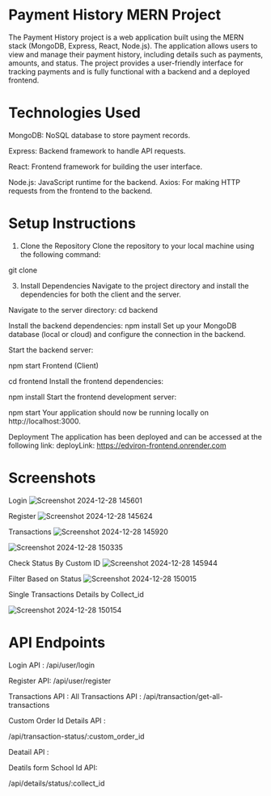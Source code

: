 
# Payment History MERN Project
The Payment History project is a web application built using the MERN stack (MongoDB, Express, React, Node.js). The application allows users to view and manage their payment history, including details such as payments, amounts, and status. The project provides a user-friendly interface for tracking payments and is fully functional with a backend and a deployed frontend.

# Technologies Used

MongoDB: NoSQL database to store payment records.

Express: Backend framework to handle API requests.

React: Frontend framework for building the user interface.

Node.js: JavaScript runtime for the backend.
Axios: For making HTTP requests from the frontend to the backend.

# Setup Instructions
1. Clone the Repository
Clone the repository to your local machine using the following command:

git clone 

3. Install Dependencies
Navigate to the project directory and install the dependencies for both the client and the server.

Navigate to the server directory:
cd backend

Install the backend dependencies:
npm install
Set up your MongoDB database (local or cloud) and configure the connection in the backend.

Start the backend server:

npm start
Frontend (Client)

cd frontend
Install the frontend dependencies:

npm install
Start the frontend development server:

npm start
Your application should now be running locally on http://localhost:3000.


Deployment
The application has been deployed and can be accessed at the following link:
 deployLink: https://edviron-frontend.onrender.com

 # Screenshots

 Login 
 ![Screenshot 2024-12-28 145601](https://github.com/user-attachments/assets/ebced376-3bad-437e-9c6d-67e00488b2a1)

 Register
 ![Screenshot 2024-12-28 145624](https://github.com/user-attachments/assets/7a056ba2-7ff6-4b3e-9a05-e6baf57730cf)

 Transactions
 ![Screenshot 2024-12-28 145920](https://github.com/user-attachments/assets/4e05adc4-c434-4e98-96e4-fdc2fb36b014)

 ![Screenshot 2024-12-28 150335](https://github.com/user-attachments/assets/3d7c3b8f-36a7-4e95-a0b5-907ff5f8baed)

Check Status By Custom ID
 ![Screenshot 2024-12-28 145944](https://github.com/user-attachments/assets/93f82f87-19bd-45d1-bd35-4e015faffc71)

Filter Based on Status
![Screenshot 2024-12-28 150015](https://github.com/user-attachments/assets/b8d26317-7f22-4ed4-b692-255fe918a3eb)

Single Transactions Details by Collect_id

![Screenshot 2024-12-28 150154](https://github.com/user-attachments/assets/c51394bb-e9d3-4cd1-b172-094fe51c90de)



 # API Endpoints
 Login API :
  /api/user/login

 Register API:
  /api/user/register

Transactions API :
All Transactions API :
  /api/transaction/get-all-transactions

Custom Order Id Details API :

/api/transaction-status/:custom_order_id

Deatail API  :

Deatils form School Id API:

/api/details/status/:collect_id

 


